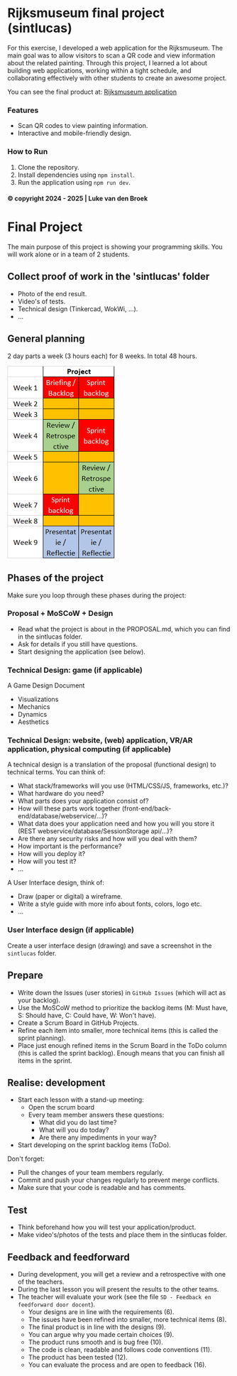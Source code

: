 # Rijksmuseum final project (sintlucas)

For this exercise, I developed a web application for the Rijksmuseum. The main goal was to allow visitors to scan a QR code and view information about the related painting. Through this project, I learned a lot about building web applications, working within a tight schedule, and collaborating effectively with other students to create an awesome project.

You can see the final product at: [Rijksmuseum application](https://rijksmuseum.lukevdbroek.nl/homepage)

### Features
- Scan QR codes to view painting information.
- Interactive and mobile-friendly design.

### How to Run
1. Clone the repository.
2. Install dependencies using `npm install`.
3. Run the application using `npm run dev`.

#### © copyright 2024 - 2025 | Luke van den Broek

# Final Project

The main purpose of this project is showing your programming skills.
You will work alone or in a team of 2 students.

## Collect proof of work in the 'sintlucas' folder
* Photo of the end result.
* Video's of tests.
* Technical design (Tinkercad, WokWi, ...).
* ...

## General planning
2 day parts a week (3 hours each) for 8 weeks. In total 48 hours.

![general_planning.png](assets%2Fgeneral_planning.png)

## Phases of the project
Make sure you loop through these phases during the project:

### Proposal + MoSCoW + Design
* Read what the project is about in the PROPOSAL.md, which you can find in the sintlucas folder.
* Ask for details if you still have questions.
* Start designing the application (see below).

### Technical Design: game (if applicable)
A Game Design Document
* Visualizations
* Mechanics
* Dynamics
* Aesthetics

### Technical Design: website, (web) application, VR/AR application, physical computing (if applicable)
A technical design is a translation of the proposal (functional design) to technical terms.
You can think of:
* What stack/frameworks will you use (HTML/CSS/JS, frameworks,  etc.)?
* What hardware do you need?
* What parts does your application consist of?
* How will these parts work together (front-end/back-end/database/webservice/...)?
* What data does your application need and how you will you store it (REST webservice/database/SessionStorage api/...)?
* Are there any security risks and how will you deal with them?
* How important is the performance?
* How will you deploy it?
* How will you test it?
* ...

A User Interface design, think of:
* Draw (paper or digital) a wireframe.
* Write a style guide with more info about fonts, colors, logo etc.
* ...

### User Interface design (if applicable)
Create a user interface design (drawing) and save a screenshot in the `sintlucas` folder.

## Prepare
* Write down the Issues (user stories) in `GitHub Issues` (which will act as your backlog).
* Use the MoSCoW method to prioritize the backlog items (M: Must have, S: Should have, C: Could have, W: Won't have).
* Create a Scrum Board in GitHub Projects.
* Refine each item into smaller, more technical items (this is called the sprint planning).
* Place just enough refined items in the Scrum Board in the ToDo column (this is called the sprint backlog).
  Enough means that you can finish all items in the sprint.
 
## Realise: development
* Start each lesson with a stand-up meeting:
  * Open the scrum board
  * Every team member answers these questions:
    * What did you do last time?
    * What will you do today?
    * Are there any impediments in your way?
* Start developing on the sprint backlog items (ToDo).

Don't forget:
* Pull the changes of your team members regularly.
* Commit and push your changes regularly to prevent merge conflicts.
* Make sure that your code is readable and has comments.

## Test
* Think beforehand how you will test your application/product.
* Make video's/photos of the tests and place them in the sintlucas folder.

## Feedback and feedforward
* During development, you will get a review and a retrospective with one of the teachers.
* During the last lesson you will present the results to the other teams.
* The teacher will evaluate your work (see the file `SD - Feedback en feedforward door docent`). 
  * Your designs are in line with the requirements (6).
  * The issues have been refined into smaller, more technical items (8).
  * The final product is in line with the designs (9).
  * You can argue why you made certain choices (9).
  * The product runs smooth and is bug free (10).
  * The code is clean, readable and follows code conventions (11).
  * The product has been tested (12).
  * You can evaluate the process and are open to feedback (16).

  
